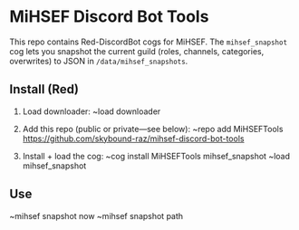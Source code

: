 # MiHSEF Discord Bot Tools

This repo contains Red-DiscordBot cogs for MiHSEF. The `mihsef_snapshot` cog lets you snapshot the current guild (roles, channels, categories, overwrites) to JSON in `/data/mihsef_snapshots`.

## Install (Red)
1) Load downloader:
  ~load downloader

2) Add this repo (public or private—see below):
  ~repo add MiHSEFTools https://github.com/skybound-raz/mihsef-discord-bot-tools

3) Install + load the cog:
  ~cog install MiHSEFTools mihsef_snapshot
  ~load mihsef_snapshot

## Use

~mihsef snapshot now
~mihsef snapshot path
  

